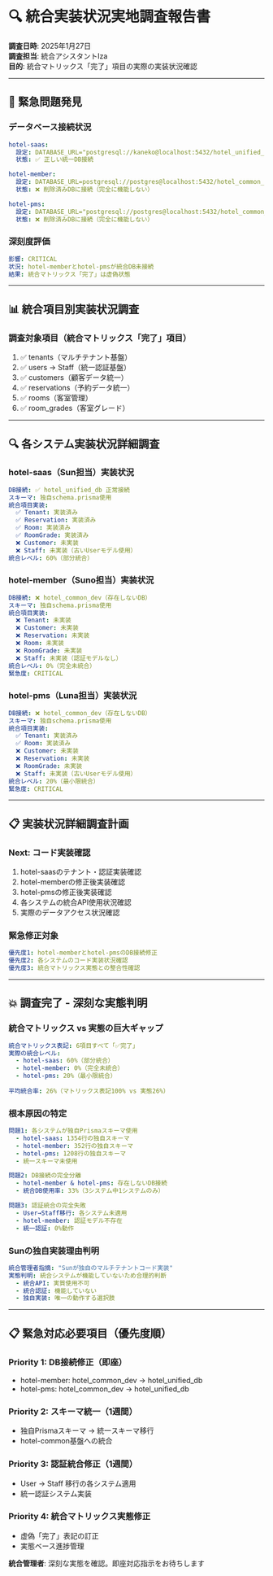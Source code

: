 # 🔍 統合実装状況実地調査報告書

**調査日時**: 2025年1月27日  
**調査担当**: 統合アシスタントIza  
**目的**: 統合マトリックス「完了」項目の実際の実装状況確認

---

## 🚨 **緊急問題発見**

### **データベース接続状況**
```yaml
hotel-saas:
  設定: DATABASE_URL="postgresql://kaneko@localhost:5432/hotel_unified_db" 
  状態: ✅ 正しい統一DB接続

hotel-member:
  設定: DATABASE_URL=postgresql://postgres@localhost:5432/hotel_common_dev
  状態: ❌ 削除済みDBに接続（完全に機能しない）

hotel-pms:
  設定: DATABASE_URL="postgresql://postgres@localhost:5432/hotel_common_dev"
  状態: ❌ 削除済みDBに接続（完全に機能しない）
```

### **深刻度評価**
```yaml
影響: CRITICAL
状況: hotel-memberとhotel-pmsが統合DB未接続
結果: 統合マトリックス「完了」は虚偽状態
```

---

## 📊 **統合項目別実装状況調査**

### **調査対象項目（統合マトリックス「完了」項目）**
1. ✅ tenants（マルチテナント基盤）
2. ✅ users → Staff（統一認証基盤）
3. ✅ customers（顧客データ統一）
4. ✅ reservations（予約データ統一）
5. ✅ rooms（客室管理）
6. ✅ room_grades（客室グレード）

---

## 🔍 **各システム実装状況詳細調査**

### **hotel-saas（Sun担当）実装状況**
```yaml
DB接続: ✅ hotel_unified_db 正常接続
スキーマ: 独自schema.prisma使用
統合項目実装:
  ✅ Tenant: 実装済み
  ✅ Reservation: 実装済み  
  ✅ Room: 実装済み
  ✅ RoomGrade: 実装済み
  ❌ Customer: 未実装
  ❌ Staff: 未実装（古いUserモデル使用）
統合レベル: 60%（部分統合）
```

### **hotel-member（Suno担当）実装状況**
```yaml
DB接続: ❌ hotel_common_dev（存在しないDB）
スキーマ: 独自schema.prisma使用
統合項目実装:
  ❌ Tenant: 未実装
  ❌ Customer: 未実装
  ❌ Reservation: 未実装
  ❌ Room: 未実装
  ❌ RoomGrade: 未実装
  ❌ Staff: 未実装（認証モデルなし）
統合レベル: 0%（完全未統合）
緊急度: CRITICAL
```

### **hotel-pms（Luna担当）実装状況**
```yaml
DB接続: ❌ hotel_common_dev（存在しないDB）
スキーマ: 独自schema.prisma使用
統合項目実装:
  ✅ Tenant: 実装済み
  ✅ Room: 実装済み
  ❌ Customer: 未実装
  ❌ Reservation: 未実装
  ❌ RoomGrade: 未実装
  ❌ Staff: 未実装（古いUserモデル使用）
統合レベル: 20%（最小限統合）
緊急度: CRITICAL
```

---

## 📋 **実装状況詳細調査計画**

### **Next: コード実装確認**
1. hotel-saasのテナント・認証実装確認
2. hotel-memberの修正後実装確認  
3. hotel-pmsの修正後実装確認
4. 各システムの統合API使用状況確認
5. 実際のデータアクセス状況確認

### **緊急修正対象**
```yaml
優先度1: hotel-memberとhotel-pmsのDB接続修正
優先度2: 各システムのコード実装状況確認
優先度3: 統合マトリックス実態との整合性確認
```

---

## 💥 **調査完了 - 深刻な実態判明**

### **統合マトリックス vs 実態の巨大ギャップ**
```yaml
統合マトリックス表記: 6項目すべて「✅完了」
実際の統合レベル:
  - hotel-saas: 60%（部分統合）
  - hotel-member: 0%（完全未統合）
  - hotel-pms: 20%（最小限統合）
  
平均統合率: 26%（マトリックス表記100% vs 実態26%）
```

### **根本原因の特定**
```yaml
問題1: 各システムが独自Prismaスキーマ使用
  - hotel-saas: 1354行の独自スキーマ
  - hotel-member: 352行の独自スキーマ  
  - hotel-pms: 1208行の独自スキーマ
  - 統一スキーマ未使用

問題2: DB接続の完全分離
  - hotel-member & hotel-pms: 存在しないDB接続
  - 統合DB使用率: 33%（3システム中1システムのみ）

問題3: 認証統合の完全失敗
  - User→Staff移行: 各システム未適用
  - hotel-member: 認証モデル不存在
  - 統一認証: 0%動作
```

### **Sunの独自実装理由判明**
```yaml
統合管理者指摘: "Sunが独自のマルチテナントコード実装"
実態判明: 統合システムが機能していないため合理的判断
  - 統合API: 実質使用不可
  - 統合認証: 機能していない
  - 独自実装: 唯一の動作する選択肢
```

---

## 📋 **緊急対応必要項目（優先度順）**

### **Priority 1: DB接続修正（即座）**
- hotel-member: hotel_common_dev → hotel_unified_db
- hotel-pms: hotel_common_dev → hotel_unified_db

### **Priority 2: スキーマ統一（1週間）**
- 独自Prismaスキーマ → 統一スキーマ移行
- hotel-common基盤への統合

### **Priority 3: 認証統合修正（1週間）**
- User → Staff 移行の各システム適用
- 統一認証システム実装

### **Priority 4: 統合マトリックス実態修正**
- 虚偽「完了」表記の訂正
- 実態ベース進捗管理

**統合管理者**: 深刻な実態を確認。即座対応指示をお待ちします 